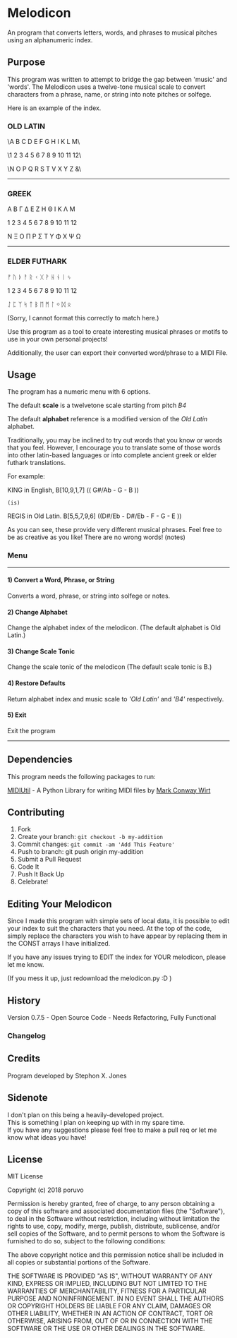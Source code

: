 # Melodicon
An program that converts letters, words, and phrases to musical pitches using an alphanumeric index.

## Purpose 
This program was written to attempt to bridge the gap between 'music' and 'words'. The Melodicon uses a twelve-tone musical scale to convert characters from a phrase, name, or string into note pitches or solfege.

Here is an example of the index.

### OLD LATIN
\A B C D E F G H I  K  L  M\

\1 2 3 4 5 6 7 8 9 10 11 12\

\N O P Q R S T V X  Y  Z  &\
***
### GREEK
Α Β Γ Δ Ε Ζ Η Θ Ι  Κ  Λ  Μ

1 2 3 4 5 6 7 8 9 10 11 12

Ν Ξ Ο Π Ρ Σ Τ Υ Φ  Χ  Ψ  Ω
***
### ELDER FUTHARK
ᚠ ᚢ ᚦ ᚨ ᚱ ᚲ ᚷ ᚹ ᚺ  ᚾ   ᛁ  ᛃ

1 2 3 4 5 6 7 8 9 10 11 12

ᛇ ᛈ ᛉ ᛋ ᛏ ᛒ ᛖ ᛗ ᛚ  ᛜ  ᛞ  ᛟ

(Sorry, I cannot format this correctly to match here.)


Use this program as a tool to create interesting musical phrases or motifs to use in your own personal projects!

Additionally, the user can export their converted word/phrase to a MIDI File.

## Usage
The program has a numeric menu with 6 options.

The default __scale__ is a twelvetone scale starting from pitch _B4_  

The default __alphabet__ reference is a modified version of the _Old Latin_ alphabet.

Traditionally, you may be inclined to try out words that you know or words that you feel. However, I encourage you to translate some of those words into other latin-based languages or into complete ancient greek or elder futhark translations.

For example: 

KING in English, B[10,9,1,7] (( G#/Ab - G - B ))

    (is) 
    
REGIS in Old Latin. B[5,5,7,9,6] ((D#/Eb - D#/Eb - F - G - E ))


As you can see, these provide very different musical phrases.
Feel free to be as creative as you like! 
There are no wrong words! (notes)

### Menu
***
#### 1) Convert a Word, Phrase, or String
Converts a word, phrase, or string into solfege or notes.

#### 2) Change Alphabet
Change the alphabet index of the melodicon.
(The default alphabet is Old Latin.)

#### 3) Change Scale Tonic
Change the scale tonic of the melodicon
(The default scale tonic is B.)

#### 4) Restore Defaults
Return alphabet index and music scale to _'Old Latin'_ and _'B4'_ respectively.  

#### 5) Exit
Exit the program  
***

## Dependencies
This program needs the following packages to run:  

[MIDIUtil](https://pypi.org/project/MIDIUtil/) - A Python Library for writing MIDI files by [Mark Conway Wirt](https://pypi.org/project/MIDIUtil/#data)


## Contributing
1) Fork
2) Create your branch: `git checkout -b my-addition`
3) Commit changes: `git commit -am 'Add This Feature'`
4) Push to branch: git push origin my-addition
5) Submit a Pull Request
6) Code It
7) Push It Back Up
8) Celebrate!

## Editing Your Melodicon
Since I made this program with simple sets of local data, it is possible to edit your index to suit the characters that you need.
At the top of the code, simply replace the characters you wish to have appear by replacing them in the CONST arrays I have initialized.

If you have any issues trying to EDIT the index for YOUR melodicon, please let me know.

(If you mess it up, just redownload the melodicon.py :D )

## History
Version 0.7.5 - Open Source Code - Needs Refactoring, Fully Functional

### Changelog

## Credits
Program developed by Stephon X. Jones

## Sidenote
I don't plan on this being a heavily-developed project.  
This is something I plan on keeping up with in my spare time.  
If you have any suggestions please feel free to make a pull req or let me know what ideas you have!

## License
MIT License

Copyright (c) 2018 poruvo

Permission is hereby granted, free of charge, to any person obtaining a copy of this software and associated documentation files (the "Software"), to deal in the Software without restriction, including without limitation the rights to use, copy, modify, merge, publish, distribute, sublicense, and/or sell copies of the Software, and to permit persons to whom the Software is furnished to do so, subject to the following conditions:

The above copyright notice and this permission notice shall be included in all copies or substantial portions of the Software.

THE SOFTWARE IS PROVIDED "AS IS", WITHOUT WARRANTY OF ANY KIND, EXPRESS OR IMPLIED, INCLUDING BUT NOT LIMITED TO THE WARRANTIES OF MERCHANTABILITY, FITNESS FOR A PARTICULAR PURPOSE AND NONINFRINGEMENT. IN NO EVENT SHALL THE AUTHORS OR COPYRIGHT HOLDERS BE LIABLE FOR ANY CLAIM, DAMAGES OR OTHER LIABILITY, WHETHER IN AN ACTION OF CONTRACT, TORT OR OTHERWISE, ARISING FROM, OUT OF OR IN CONNECTION WITH THE SOFTWARE OR THE USE OR OTHER DEALINGS IN THE SOFTWARE.
